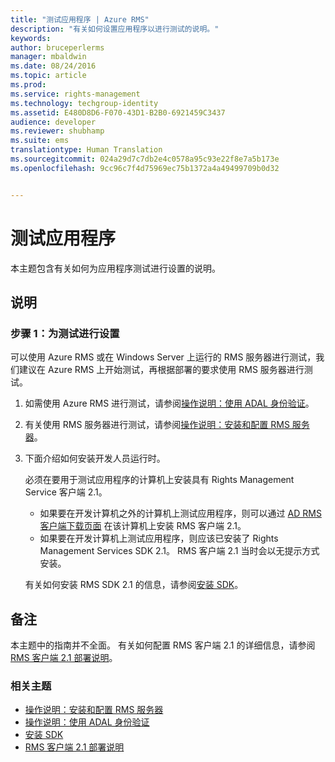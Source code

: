 ```yaml
---
title: "测试应用程序 | Azure RMS"
description: "有关如何设置应用程序以进行测试的说明。"
keywords: 
author: bruceperlerms
manager: mbaldwin
ms.date: 08/24/2016
ms.topic: article
ms.prod: 
ms.service: rights-management
ms.technology: techgroup-identity
ms.assetid: E480D8D6-F070-43D1-B2B0-6921459C3437
audience: developer
ms.reviewer: shubhamp
ms.suite: ems
translationtype: Human Translation
ms.sourcegitcommit: 024a29d7c7db2e4c0578a95c93e22f8e7a5b173e
ms.openlocfilehash: 9cc96c7f4d75969ec75b1372a4a49499709b0d32


---
```


# 测试应用程序

本主题包含有关如何为应用程序测试进行设置的说明。

## 说明

### 步骤 1：为测试进行设置

可以使用 Azure RMS 或在 Windows Server 上运行的 RMS 服务器进行测试，我们建议在 Azure RMS 上开始测试，再根据部署的要求使用 RMS 服务器进行测试。

1. 如需使用 Azure RMS 进行测试，请参阅[操作说明：使用 ADAL 身份验证](how-to-use-adal-authentication.md)。
2. 有关使用 RMS 服务器进行测试，请参阅[操作说明：安装和配置 RMS 服务器](how-to-install-and-configure-an-rms-server.md)。
3. 下面介绍如何安装开发人员运行时。

   必须在要用于测试应用程序的计算机上安装具有 Rights Management Service 客户端 2.1。
   - 如果要在开发计算机之外的计算机上测试应用程序，则可以通过 [AD RMS 客户端下载页面](http://www.microsoft.com/en-us/download/details.aspx?id=38396) 在该计算机上安装 RMS 客户端 2.1。
   - 如果要在开发计算机上测试应用程序，则应该已安装了 Rights Management Services SDK 2.1。 RMS 客户端 2.1 当时会以无提示方式安装。

    有关如何安装 RMS SDK 2.1 的信息，请参阅[安装 SDK](install-the-rms-sdk.md)。

## 备注

本主题中的指南并不全面。 有关如何配置 RMS 客户端 2.1 的详细信息，请参阅 [RMS 客户端 2.1 部署说明](https://technet.microsoft.com/en-us/library/jj159267(WS.10).aspx)。

### 相关主题

* [操作说明：安装和配置 RMS 服务器](how-to-install-and-configure-an-rms-server.md)
* [操作说明：使用 ADAL 身份验证](how-to-use-adal-authentication.md)
* [安装 SDK](install-the-rms-sdk.md)
* [RMS 客户端 2.1 部署说明](https://technet.microsoft.com/en-us/library/jj159267(WS.10).aspx)
 

 



<!--HONumber=Aug16_HO4-->


